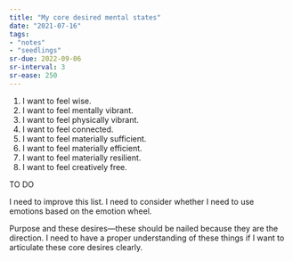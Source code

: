 ```yaml
---
title: "My core desired mental states"
date: "2021-07-16"
tags:
- "notes"
- "seedlings"
sr-due: 2022-09-06
sr-interval: 3
sr-ease: 250
---
```


1. I want to feel wise.
2. I want to feel mentally vibrant.
3. I want to feel physically vibrant.
4. I want to feel connected.
5. I want to feel materially sufficient.
6. I want to feel materially efficient.
7. I want to feel materially resilient.
8. I want to feel creatively free.

TO DO

I need to improve this list. I need to consider whether I need to use emotions based on the emotion wheel.

Purpose and these desires—these should be nailed because they are the direction. I need to have a proper understanding of these things if I want to articulate these core desires clearly.


